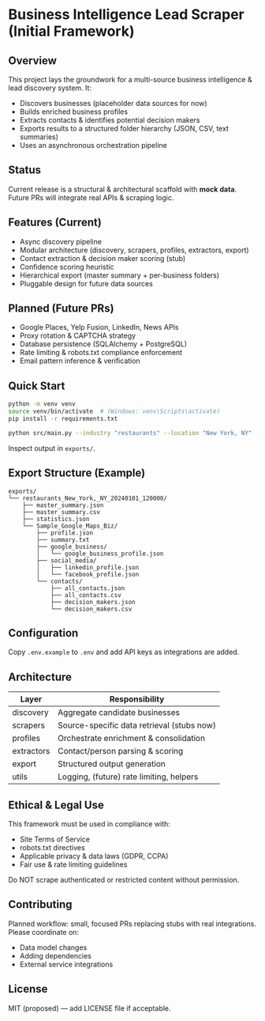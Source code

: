 # Business Intelligence Lead Scraper (Initial Framework)

## Overview
This project lays the groundwork for a multi-source business intelligence & lead discovery system. It:
- Discovers businesses (placeholder data sources for now)
- Builds enriched business profiles
- Extracts contacts & identifies potential decision makers
- Exports results to a structured folder hierarchy (JSON, CSV, text summaries)
- Uses an asynchronous orchestration pipeline

## Status
Current release is a structural & architectural scaffold with **mock data**. Future PRs will integrate real APIs & scraping logic.

## Features (Current)
- Async discovery pipeline
- Modular architecture (discovery, scrapers, profiles, extractors, export)
- Contact extraction & decision maker scoring (stub)
- Confidence scoring heuristic
- Hierarchical export (master summary + per-business folders)
- Pluggable design for future data sources

## Planned (Future PRs)
- Google Places, Yelp Fusion, LinkedIn, News APIs
- Proxy rotation & CAPTCHA strategy
- Database persistence (SQLAlchemy + PostgreSQL)
- Rate limiting & robots.txt compliance enforcement
- Email pattern inference & verification

## Quick Start

```bash
python -m venv venv
source venv/bin/activate  # (Windows: venv\Scripts\activate)
pip install -r requirements.txt

python src/main.py --industry "restaurants" --location "New York, NY" --limit 5
```

Inspect output in `exports/`.

## Export Structure (Example)

```
exports/
└── restaurants_New_York,_NY_20240101_120000/
    ├── master_summary.json
    ├── master_summary.csv
    ├── statistics.json
    └── Sample_Google_Maps_Biz/
        ├── profile.json
        ├── summary.txt
        ├── google_business/
        │   └── google_business_profile.json
        ├── social_media/
        │   ├── linkedin_profile.json
        │   └── facebook_profile.json
        └── contacts/
            ├── all_contacts.json
            ├── all_contacts.csv
            ├── decision_makers.json
            └── decision_makers.csv
```

## Configuration
Copy `.env.example` to `.env` and add API keys as integrations are added.

## Architecture

| Layer | Responsibility |
|-------|----------------|
| discovery | Aggregate candidate businesses |
| scrapers | Source-specific data retrieval (stubs now) |
| profiles | Orchestrate enrichment & consolidation |
| extractors | Contact/person parsing & scoring |
| export | Structured output generation |
| utils | Logging, (future) rate limiting, helpers |

## Ethical & Legal Use
This framework must be used in compliance with:
- Site Terms of Service
- robots.txt directives
- Applicable privacy & data laws (GDPR, CCPA)
- Fair use & rate limiting guidelines

Do NOT scrape authenticated or restricted content without permission.

## Contributing
Planned workflow: small, focused PRs replacing stubs with real integrations. Please coordinate on:
- Data model changes
- Adding dependencies
- External service integrations

## License
MIT (proposed) — add LICENSE file if acceptable.
